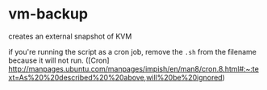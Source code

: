 # vm-backup
creates an external snapshot of KVM 

if you're running the script as a cron job, remove the `.sh` from the filename because it will not run. ([Cron] http://manpages.ubuntu.com/manpages/impish/en/man8/cron.8.html#:~:text=As%20%20described%20%20above,will%20be%20ignored)
